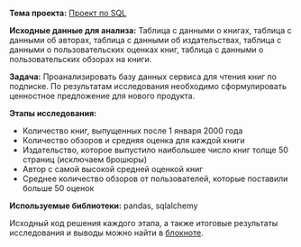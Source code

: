 **Тема проекта:** [Проект по SQL](https://clck.ru/XAwNm)

**Исходные данные для анализа:** Таблица с данными о книгах, таблица с данными об авторах, таблица с данными об издательствах, таблица с данными о пользовательских оценках книг, таблица с данными о пользовательских обзорах на книги.

**Задача:** Проанализировать базу данных сервиса для чтения книг по подписке. По результатам исследования необходимо сформулировать ценностное предложение для нового продукта.

**Этапы исследования:**
- Количество книг, выпущенных после 1 января 2000 года
- Количество обзоров и средняя оценка для каждой книги
- Издательство, которое выпустило наибольшее число книг толще 50 страниц (исключаем брошюры)
- Автор с самой высокой средней оценкой книг
- Среднее количество обзоров от пользователей, которые поставили больше 50 оценок

**Используемые библиотеки:**  pandas, sqlalchemy

Исходный код решения каждого этапа, а также итоговые результаты исследования и выводы можно найти в [блокноте](https://clck.ru/XAwNm).
